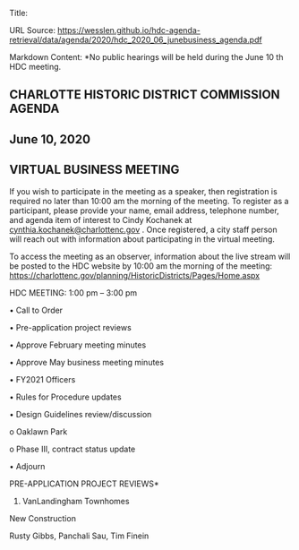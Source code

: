 Title: 

URL Source: https://wesslen.github.io/hdc-agenda-retrieval/data/agenda/2020/hdc_2020_06_junebusiness_agenda.pdf

Markdown Content:
*No public hearings will be held during the June 10 th HDC meeting. 

## CHARLOTTE HISTORIC DISTRICT COMMISSION AGENDA 

## June 10, 2020 

## VIRTUAL BUSINESS MEETING 

If you wish to participate in the meeting as a speaker, then registration is required no later than 10:00 am the morning of the meeting. To register as a participant, please provide your name, email address, telephone number, and agenda item of interest to Cindy Kochanek at cynthia.kochanek@charlottenc.gov . Once registered, a city staff person will reach out with information about participating in the virtual meeting. 

To access the meeting as an observer, information about the live stream will be posted to the HDC website by 10:00 am the morning of the meeting: https://charlottenc.gov/planning/HistoricDistricts/Pages/Home.aspx 

HDC MEETING: 1:00 pm – 3:00 pm 

• Call to Order 

• Pre-application project reviews 

• Approve February meeting minutes 

• Approve May business meeting minutes 

• FY2021 Officers 

• Rules for Procedure updates 

• Design Guidelines review/discussion 

o Oaklawn Park 

o Phase III, contract status update 

• Adjourn 

PRE-APPLICATION PROJECT REVIEWS* 

1. VanLandingham Townhomes 

New Construction 

Rusty Gibbs, Panchali Sau, Tim Finein
